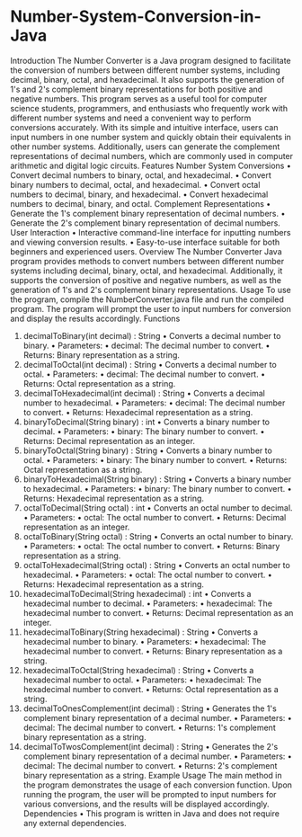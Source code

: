 # Number-System-Conversion-in-Java
Introduction
The Number Converter is a Java program designed to facilitate the conversion of numbers between different number systems, including decimal, binary, octal, and hexadecimal. It also supports the generation of 1's and 2's complement binary representations for both positive and negative numbers.
This program serves as a useful tool for computer science students, programmers, and enthusiasts who frequently work with different number systems and need a convenient way to perform conversions accurately.
With its simple and intuitive interface, users can input numbers in one number system and quickly obtain their equivalents in other number systems. Additionally, users can generate the complement representations of decimal numbers, which are commonly used in computer arithmetic and digital logic circuits.
Features
Number System Conversions
•	Convert decimal numbers to binary, octal, and hexadecimal.
•	Convert binary numbers to decimal, octal, and hexadecimal.
•	Convert octal numbers to decimal, binary, and hexadecimal.
•	Convert hexadecimal numbers to decimal, binary, and octal.
Complement Representations
•	Generate the 1's complement binary representation of decimal numbers.
•	Generate the 2's complement binary representation of decimal numbers.
User Interaction
•	Interactive command-line interface for inputting numbers and viewing conversion results.
•	Easy-to-use interface suitable for both beginners and experienced users.
Overview
The Number Converter Java program provides methods to convert numbers between different number systems including decimal, binary, octal, and hexadecimal. Additionally, it supports the conversion of positive and negative numbers, as well as the generation of 1's and 2's complement binary representations.
Usage
To use the program, compile the NumberConverter.java file and run the compiled program. The program will prompt the user to input numbers for conversion and display the results accordingly.
Functions
1.	decimalToBinary(int decimal) : String
•	Converts a decimal number to binary.
•	Parameters:
•	decimal: The decimal number to convert.
•	Returns: Binary representation as a string.
2.	decimalToOctal(int decimal) : String
•	Converts a decimal number to octal.
•	Parameters:
•	decimal: The decimal number to convert.
•	Returns: Octal representation as a string.
3.	decimalToHexadecimal(int decimal) : String
•	Converts a decimal number to hexadecimal.
•	Parameters:
•	decimal: The decimal number to convert.
•	Returns: Hexadecimal representation as a string.
4.	binaryToDecimal(String binary) : int
•	Converts a binary number to decimal.
•	Parameters:
•	binary: The binary number to convert.
•	Returns: Decimal representation as an integer.
5.	binaryToOctal(String binary) : String
•	Converts a binary number to octal.
•	Parameters:
•	binary: The binary number to convert.
•	Returns: Octal representation as a string.
6.	binaryToHexadecimal(String binary) : String
•	Converts a binary number to hexadecimal.
•	Parameters:
•	binary: The binary number to convert.
•	Returns: Hexadecimal representation as a string.
7.	octalToDecimal(String octal) : int
•	Converts an octal number to decimal.
•	Parameters:
•	octal: The octal number to convert.
•	Returns: Decimal representation as an integer.
8.	octalToBinary(String octal) : String
•	Converts an octal number to binary.
•	Parameters:
•	octal: The octal number to convert.
•	Returns: Binary representation as a string.
9.	octalToHexadecimal(String octal) : String
•	Converts an octal number to hexadecimal.
•	Parameters:
•	octal: The octal number to convert.
•	Returns: Hexadecimal representation as a string.
10.	hexadecimalToDecimal(String hexadecimal) : int
•	Converts a hexadecimal number to decimal.
•	Parameters:
•	hexadecimal: The hexadecimal number to convert.
•	Returns: Decimal representation as an integer.
11.	hexadecimalToBinary(String hexadecimal) : String
•	Converts a hexadecimal number to binary.
•	Parameters:
•	hexadecimal: The hexadecimal number to convert.
•	Returns: Binary representation as a string.
12.	hexadecimalToOctal(String hexadecimal) : String
•	Converts a hexadecimal number to octal.
•	Parameters:
•	hexadecimal: The hexadecimal number to convert.
•	Returns: Octal representation as a string.
13.	decimalToOnesComplement(int decimal) : String
•	Generates the 1's complement binary representation of a decimal number.
•	Parameters:
•	decimal: The decimal number to convert.
•	Returns: 1's complement binary representation as a string.
14.	decimalToTwosComplement(int decimal) : String
•	Generates the 2's complement binary representation of a decimal number.
•	Parameters:
•	decimal: The decimal number to convert.
•	Returns: 2's complement binary representation as a string.
Example Usage
The main method in the program demonstrates the usage of each conversion function. Upon running the program, the user will be prompted to input numbers for various conversions, and the results will be displayed accordingly.
Dependencies
•	This program is written in Java and does not require any external dependencies.

